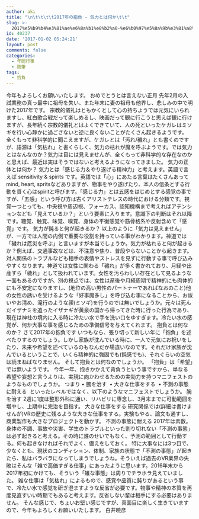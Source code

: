 ```yaml
---
author: aki
title: "\n\t\t\t\t2017年の抱負 - 気力とは何か\t\t"
slug: >-
  2017%e5%b9%b4%e3%81%ae%e6%8a%b1%e8%b2%a0-%e6%b0%97%e5%8a%9b%e3%81%a8%e3%81%af%e4%bd%95%e3%81%8b
id: 40237
date: '2017-01-02 05:24:21'
layout: post
comments: false
categories:
  - 年間行事
  - 随筆
tags:
  - 抱負
---
```


今年もよろしくお願いいたします。 おめでとうとは言えない正月 先年2月の入試業務の真っ最中に祖母を失い、また年末に妻の祖母も他界し、悲しみの中で明けた2017年です。 宗教的儀礼はともかくとして心の持ちようでは元気にいられますし、紅白歌合戦だって楽しめるし、映画だって観に行こうと思えば観に行けますが、長年続く宗教的儀礼とはよくできていて、人の死といったケガレはミソギを行い心静かに過ごさないと逆に良くないことがたくさん起きるようです。 全くもって非科学的に聞こえますが、ケガレとは「汚れ/穢れ」とも書くのですが、語源は「気枯れ」と書くらしく、気力の枯れが魔を呼ぶようです。では気力とはなんなのか？気力は目には見えませんが、全くもって非科学的な存在なのかと思えば、最近は実はそうではないと考えるようになってきました。 気力の正体とは何か？ 気力とは「感じる力＆やり遂げる精神力」と考えます。英語で言えば sensitivity & spirits です。英語では「心」にあたる言葉はたくさんあってmind, heart, spritsなどありますが、物事をやり遂げたり、本人の信条とする行動を貫く心はspiritと呼びます。「感じる力」とは五感をはじめとする感覚の事ですが、「五感」という呼び方は古くアリストテレスの時代における分類です。視覚一つとっても、中央視や周辺視、フォーカス、認知機構まで考えればアテンションなども「見えているか？」という要素に入ります。意識下の判断はそれ以降です。聴覚、触覚、味覚、嗅覚、身体の平衡感覚や筋骨格系や反射含めて「感覚」です。 気力が鈍ると何が起きるか？ 以上のように「気力は見えません」が、一方では人間の内側で重要な役割を持っている事がわかります。神道では「穢れは厄災を呼ぶ」と言いますが本当でしょうか。気力が枯れると何が起きるか？例えば、交通事故などは、不注意や焦り、普段やらないことから起きます。対人関係のトラブルなども相手の表情やストレスを見ずに行動する事で呼び込みやすくなります。神道では女性に関わる「穢れ」が多く書かれており、月経や出産すら「穢れ」として扱われています。女性を汚らわしい存在として見るような一面もあるのですが、別の視点では、女性は産後や月経周期で精神的にも肉体的にも不安定になりますし、(地位の高い男性のパートナーであればなおのこと)他の女性の誘いを受けるような「好事魔多し」を呼び込む事になることから、お祓いやお清め、滝行のような禊(ミソギ)を行うのでは無いでしょうか。元々は死んだイザナミを追ったイザナギが黄泉の国から帰ってきた時に行った行為であり、現在は神社の境内に入る時に冷たい水で手を洗い口をゆすぎます。冷たい水の感覚が、何か大事な事を感じるための準備信号を与えてくれます。 抱負とは何なのか？ さて2017年の抱負です いつもなら、張り切って新しい年に「抱負」を述べたりするのでしょう。しかし家族が沈んでいる時に、一人で元気にお祝いをしたり、未来や希望を述べているのもなんだか場違いなのです。それだけ家族が沈んでいるということで、いくら精神的に強固でも(鈍感でも)、それぐらいの空気は読まねばなりません。 そして抱負とは何なのでしょうか。 「抱負」は「希望」では無いようです。 今年一年、抱きかかえて背負うという事ですから、単なる希望や妄想と言うよりは、実現に向かわせるための実効力を持つマニフェストのようなものでしょうか。 つまり • 腕を治す  • 大きな仕事をする  • 不測の事態に耐える  といったレベルではなく、以下のようなマニフェストでしょうか。 腕を治す 2週に1度は整形外科に通い、リハビリに専念し、3月末までに可動範囲を増やし、上期中に完治を目指す。 大きな仕事をする 研究関係では(詳細は書けませんが)VRの歴史に残るような大きな仕事をする。実験もやる、論文も通すし、商業製作も大きなプロジェクトを動かす。 不測の事態に耐える 2017年は素数。身体の不調、事故や災害、学生のトラブルといった割り切れない「不測の事態」は必ず起きると考える。その時に誰のせいでもなく、予測の範囲として行動する。何も起きなければそれでよく、備えをしておく。 特に大事なには3つ目で、少なくとも、現状のコンディション、体制、家族の状態で「不測の事態」が起きたら、私はバラバラになってしまうでしょうね。そういえば過去のVR業界の失敗はそんな「雑で高価すぎる仕事」にあったように思います。2016年末から2017年初にかけても、そういう「雑な事態」は周りでチラホラ見えていました。 雑な仕事は「気枯れ」によるもので、感覚や品質に鈍りがあるという事で、冷たい水で感覚を研ぎ澄ますような反省が必要です。物事や精神の本質を再度見直すいい時期でもあると考えます。反省しない輩は相手にする必要はありません。 そんな感じで、ちょいお堅い感じですが、真面目に楽しく生きていますので、今年もよろしくお願いいたします。 白井暁彦